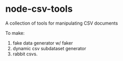 # node-csv-tools
A collection of tools for manipulating CSV documents

To make:

1. fake data generator w/ faker
2. dynamic csv subdataset generator
3. rabbit csvs.
